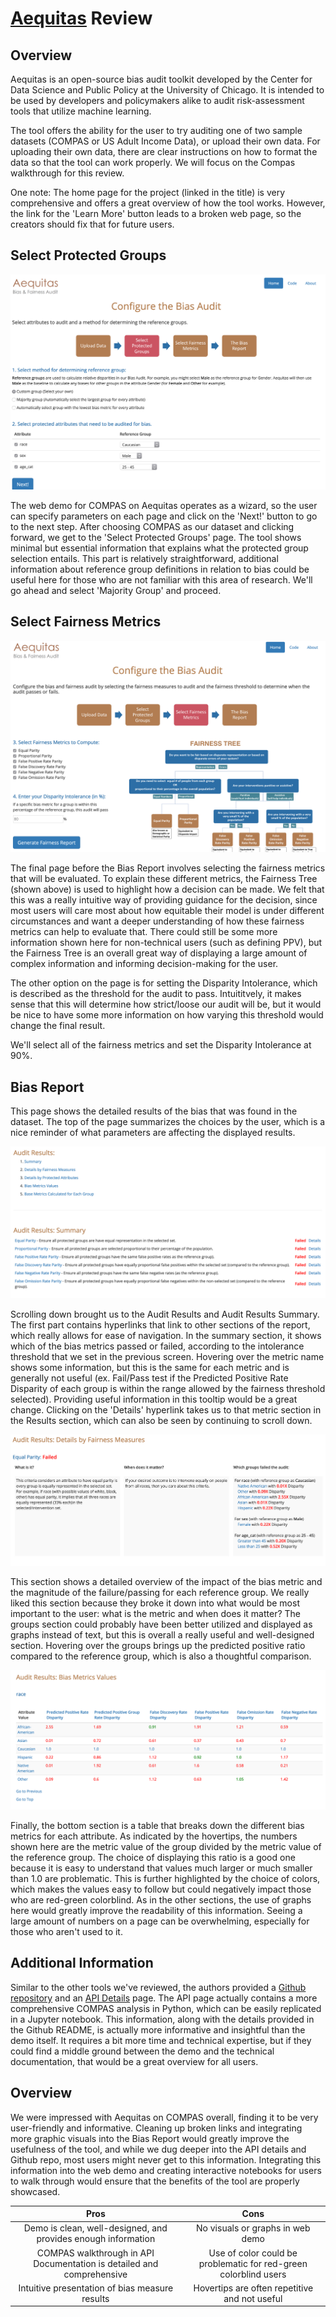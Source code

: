 # [Aequitas](http://www.datasciencepublicpolicy.org/projects/aequitas/) Review

## Overview 
Aequitas is an open-source bias audit toolkit developed by the Center for Data Science and Public Policy at the University of Chicago. It is intended to be used by developers and policymakers alike to audit risk-assessment tools that utilize machine learning. 

The tool offers the ability for the user to try auditing one of two sample datasets (COMPAS or US Adult Income Data), or upload their own data. For uploading their own data, there are clear instructions on how to format the data so that the tool can work properly. We will focus on the Compas walkthrough for this review.

One note: The home page for the project (linked in the title) is very comprehensive and offers a great overview of how the tool works. However, the link for the 'Learn More' button leads to a broken web page, so the creators should fix that for future users. 


## Select Protected Groups
![Aequitas 1](/images/aequitas_1.png)

The web demo for COMPAS on Aequitas operates as a wizard, so the user can specify parameters on each page and click on the 'Next!' button to go to the next step. After choosing COMPAS as our dataset and clicking forward, we get to the 'Select Protected Groups' page. The tool shows minimal but essential information that explains what the protected group selection entails. This part is relatively straightforward, additional information about reference group definitions in relation to bias could be useful here for those who are not familiar with this area of research. We'll go ahead and select 'Majority Group' and proceed. 

## Select Fairness Metrics
![Aequitas 2](/images/aequitas_2.png)

The final page before the Bias Report involves selecting the fairness metrics that will be evaluated. To explain these different metrics, the Fairness Tree (shown above) is used to highlight how a decision can be made. We felt that this was a really intuitive way of providing guidance for the decision, since most users will care most about how equitable their model is under different circumstances and want a deeper understanding of how these fairness metrics can help to evaluate that. There could still be some more information shown here for non-technical users (such as defining PPV), but the Fairness Tree is an overall great way of displaying a large amount of complex information and informing decision-making for the user. 

The other option on the page is for setting the Disparity Intolerance, which is described as the threshold for the audit to pass. Intuititvely, it makes sense that this will determine how strict/loose our audit will be, but it would be nice to have some more information on how varying this threshold would change the final result.

We'll select all of the fairness metrics and set the Disparity Intolerance at 90%. 

## Bias Report

This page shows the detailed results of the bias that was found in the dataset. The top of the page summarizes the choices by the user, which is a nice reminder of what parameters are affecting the displayed results. 

![Aequitas 3](/images/aequitas_3.png)

Scrolling down brought us to the Audit Results and Audit Results Summary. The first part contains hyperlinks that link to other sections of the report, which really allows for ease of navigation. In the summary section, it shows which of the bias metrics passed or failed, according to the intolerance threshold that we set in the previous screen. Hovering over the metric name shows some information, but this is the same for each metric and is generally not useful (ex. Fail/Pass test if the Predicted Positive Rate Disparity of each group is within the range allowed by the fairness threshold selected). Providing useful information in this tooltip would be a great change. Clicking on the 'Details' hyperlink takes us to that metric section in the Results section, which can also be seen by continuing to scroll down. 

![Aequitas 4](/images/aequitas_4.png)

This section shows a detailed overview of the impact of the bias metric and the magnitude of the failure/passing for each reference group. We really liked this section because they broke it down into what would be most important to the user: what is the metric and when does it matter? The groups section could probably have been better utilized and displayed as graphs instead of text, but this is overall a really useful and well-designed section. Hovering over the groups brings up the predicted positive ratio compared to the reference group, which is also a thoughtful comparison. 

![Aequitas 5](/images/aequitas_5.png)

Finally, the bottom section is a table that breaks down the different bias metrics for each attribute. As indicated by the hovertips, the numbers shown here are the metric value of the group divided by the metric value of the reference group. The choice of displaying this ratio is a good one because it is easy to understand that values much larger or much smaller than 1.0 are problematic. This is further highlighted by the choice of colors, which makes the values easy to follow but could negatively impact those who are red-green colorblind. As in the other sections, the use of graphs here would greatly improve the readability of this information. Seeing a large amount of numbers on a page can be overwhelming, especially for those who aren't used to it.   

## Additional Information

Similar to the other tools we've reviewed, the authors provided a [Github repository](https://github.com/dssg/aequitas) and an [API Details](https://dssg.github.io/aequitas/30_seconds_aequitas.html) page. The API page actually contains a more comprehensive COMPAS analysis in Python, which can be easily replicated in a Jupyter notebook. This information, along with the details provided in the Github README, is actually more informative and insightful than the demo itself. It requires a bit more time and technical expertise, but if they could find a middle ground between the demo and the technical documentation, that would be a great overview for all users. 

## Overview

We were impressed with Aequitas on COMPAS overall, finding it to be very user-friendly and informative. Cleaning up broken links and integrating more graphic visuals into the Bias Report would greatly improve the usefulness of the tool, and while we dug deeper into the API details and Github repo, most users might never get to this information. Integrating this information into the web demo and creating interactive notebooks for users to walk through would ensure that the benefits of the tool are properly showcased. 

|     Pros                                                              |     Cons                                          |
|     :---:                                                             |     :---:                                         |
| Demo is clean, well-designed, and provides enough information         | No visuals or graphs in web demo                        |
| COMPAS walkthrough in API Documentation is detailed and comprehensive  | Use of color could be problematic for red-green colorblind users                    |
| Intuitive presentation of bias measure results   | Hovertips are often repetitive and not useful     |
